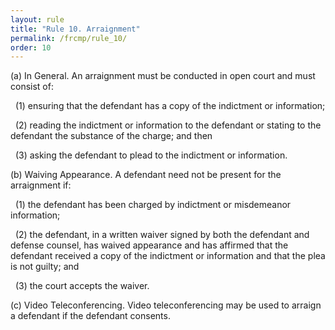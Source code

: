 ```yaml
---
layout: rule
title: "Rule 10. Arraignment"
permalink: /frcmp/rule_10/
order: 10
---
```


(a) In General. An arraignment must be conducted in open court and must consist of:


&nbsp;&nbsp;(1) ensuring that the defendant has a copy of the indictment or information;


&nbsp;&nbsp;(2) reading the indictment or information to the defendant or stating to the defendant the substance of the charge; and then


&nbsp;&nbsp;(3) asking the defendant to plead to the indictment or information.


(b) Waiving Appearance. A defendant need not be present for the arraignment if:


&nbsp;&nbsp;(1) the defendant has been charged by indictment or misdemeanor information;


&nbsp;&nbsp;(2) the defendant, in a written waiver signed by both the defendant and defense counsel, has waived appearance and has affirmed that the defendant received a copy of the indictment or information and that the plea is not guilty; and


&nbsp;&nbsp;(3) the court accepts the waiver.


(c) Video Teleconferencing. Video teleconferencing may be used to arraign a defendant if the defendant consents.

